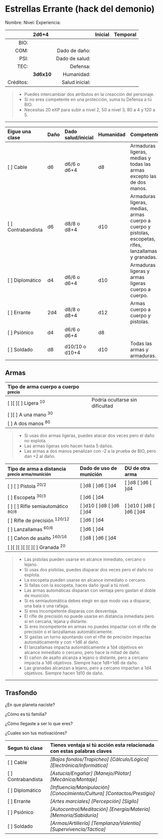 Estrellas Errante (hack del demonio)
====================================
Nombre:
Nivel:
Experiencia:

|           | 2d6+4      |                | Inicial | Temporal |
| --------: | :--------- | -------------: | :------ | :------- |
| BIO:      |            |                |         |          |
| COM:      |            | Dado de daño:  |         |          |
| PSI:      |            | Dado de salud: |         |          |
| TEC:      |            | Defensa:       |         |          |
|           | **3d6x10** | Humanidad:     |         |          |
| Créditos: |            | Salud inicial: |         |          |
> * Puedes intercambiar dos atributos en la creacción del personaje.
> * Si no eres competente en una protección, suma tu Defensa a tú BIO.
> * Necesitas 20 eXP para subir a nivel 2, 50 a nivel 3, 80 a 4 y 120 a 5.
___

| Eigue una clase    | Daño | Dado salud/inicial | Humanidad | Competente                                                            |
| :----------------- | :--- | :----------------- | :-------- | :-------------------------------------------------------------------- |
| [ ] Cable          | d6   | d6/6 o d6+4        | d8        | Armaduras ligeras, medias y todas las armas excepto las de dos manos. |       
| [ ] Contrabandista | d6   | d8/8 o d8+4        | d10       | Armaduras ligeras, medias, armas cuerpo a cuerpo y pistolas, escopetas, rifes, lanzallamas y granadas. |
| [ ] Diplomático    | d4   | d6/6 o d6+4        | d10       | Armaduras ligeras y armas ligeras cuerpo a cuerpo.                    |         
| [ ] Errante        | 2d4  | d8/8 o d8+4        | d12       | Armas cuerpo a cuerpo y pistolas.                                     |
| [ ] Psiónico       | d4   | d6/6 o d6+4        | d8        |                                                                       |
| [ ] Soldado        | d8   | d10/10 o d10+4     | d10       | Todas las armas y armaduras.                                          |

Armas
-----

| Tipo de arma cuerpo a cuerpo <sup>precio</sup> |                                 |
| :--------------------------------------------- | :------------------------------ |
| [ ][ ][ ] Ligera <sup>10</sup>                 | Podría ocultarse sin dificultad |
| [ ][ ] A una mano <sup>30</sup>                |                                 |
| [ ] A dos manos <sup>80</sup>                  |                                 |
> * Si usas dos armas ligeras, puedes atacar dos veces pero el daño no explota.
> * Las armas ligeras solo hacen hasta 5 daños.
> * Las armas a dos manos penalizan con -2 a la prueba de BIO, pero dan +2 al daño.

| Tipo de arma a distancia <sup>precio arma/munición</sup> | Dado de uso de munición  | DU de otra arma          |
| :------------------------------------------------------- | :----------------------- | :----------------------- |
| [ ] [ ] Pistola <sup>20/2</sup>                          | [ ]d8 [ ]d6 [ ]d4        | [ ]d8 [ ]d6 [ ]d4        |
| [ ] Escopeta <sup>30/3</sup>                             | [ ]d6 [ ]d4              |                          |
| [ ] [ ] Rifle semiautomático <sup>80/8</sup>             | [ ]d10 [ ]d8 [ ]d6 [ ]d4 | [ ]d10 [ ]d8 [ ]d6 [ ]d4 |
| [ ] Rifle de precisión <sup>120/12</sup>                 | [ ]d6 [ ]d4              |                          |
| [ ] Lanzallamas <sup>60/6</sup>                          | [ ]d6 [ ]d4              |                          |
| [ ] Cañon de asalto <sup>160/16</sup>                    | [ ]d8 [ ]d6 [ ]d4        |                          |
| [ ][ ][ ][ ][ ][ ] Granada <sup>20</sup>                 |                          |                          |
> * Las pistolas pueden usarse en alcance inmediato, cercano o lejano.
> * Si usas dos pistolas, puedes disparar dos veces pero el daño no explota.
> * La escopeta pueden usarse en alcance inmediato o cercano.
> * Si fallas con la escopeta, haces daño igual a tú nivel.
> * Las armas automáticas disparan con ventaja pero gastan el doble de munición.
> * Si es semiautomática debes elegir en que modo vas a disparar, una bala o una rafaga.
> * Si eres incompetente disparas con desventaja.
> * El rifle de precisión no puede usarse en distancia inmediata pero si en cercana, lejana y distante.
> * Si eres incompetente en armas no puedes impactar con el rifle de precisión o el lanzallamas automáticamente.
> * Si gastas un turno apuntando con el rifle de precisión impactas automáticamente y con +1d6 al daño.
> * El lanzallamas impacta automáticamente a 1d4 objetivos en alcance inmediato o cercano, pero hace la mitad de daño.
> * El cañon de asalto alcanza a lejano o distante, pero a cercano impacta a 1d6 objetivos. Siempre hace 1d8+1d6 de daño.
> * Las granadas alcanzan a lejano, pero a cercano impactan a 1d4 objetivos. Siempre hacen 1d10 de daño.

<hr class="end-col">

Trasfondo
---------
¿En que planeta naciste?

¿Cómo es tú familia?

¿Cómo llegaste a ser lo que eres?

¿Cuales son tus motivaciónes?

| Segun tú clase     | Tienes ventaja si tú acción esta relacionada con estas palabras claves   |
| :----------------- | :----------------------------------------------------------------------- |
| [ ] Cable          | _[Bajos fondos/Trapicheo] [Cálculo/Lógica] [Electrónica/Informática]_    |
| [ ] Contrabandista | _[Astucia/Engañar] [Manejo/Pilotar] [Mecánica/Montaje]_                  |
| [ ] Diplomático    | _[Influencia/Manipulación] [Conocimiento/Cultura] [Contactos/Prestigio]_ |
| [ ] Errante        | _[Artes marciales] [Percepción] [Sigilo]_                                |
| [ ] Psiónico       | _[Autocontrol/Meditación] [Energía/Materia] [Memoria/Sabiduría]_         |
| [ ] Soldado        | _[Armas/Artillería] [Templanza/Valentía] [Supervivencia/Táctica]_        |
